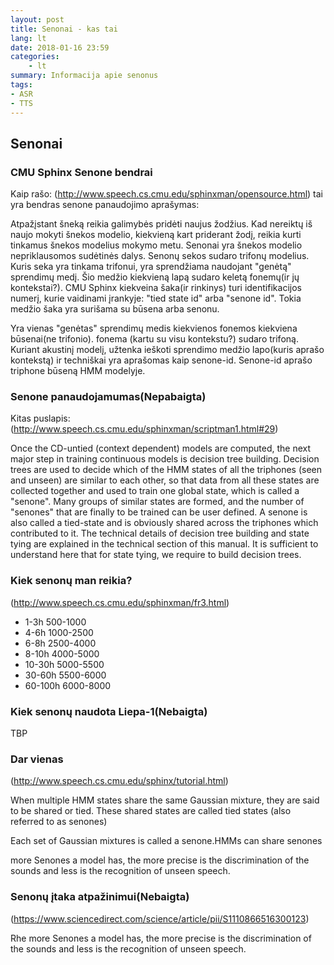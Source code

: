 ```yaml
---
layout: post
title: Senonai - kas tai
lang: lt
date: 2018-01-16 23:59
categories:
    - lt
summary: Informacija apie senonus
tags:
- ASR
- TTS
---
```



Senonai
---------------------

### CMU Sphinx Senone bendrai

Kaip rašo: (http://www.speech.cs.cmu.edu/sphinxman/opensource.html) tai yra bendras senone panaudojimo aprašymas:

Atpažįstant šneką reikia galimybės pridėti naujus žodžius. Kad nereiktų iš naujo mokyti šnekos modelio, kiekvieną kart priderant žodį, reikia kurti tinkamus šnekos modelius mokymo metu. Senonai yra šnekos modelio nepriklausomos sudėtinės dalys. Senonų sekos sudaro trifonų modelius. Kuris seka yra tinkama trifonui, yra sprendžiama naudojant "genėtą" sprendimų medį. Šio medžio kiekvieną lapą sudaro keletą fonemų(ir jų kontekstai?). CMU Sphinx kiekveina šaka(ir rinkinys) turi identifikacijos numerį, kurie vaidinami įrankyje:  "tied state id" arba "senone id". Tokia medžio šaka yra surišama su būsena arba senonu.

Yra vienas "genėtas" sprendimų medis kiekvienos fonemos kiekviena būsenai(ne trifonio). fonema (kartu su visu kontekstu?) sudaro trifoną. Kuriant akustinį modelį, užtenka ieškoti sprendimo medžio lapo(kuris aprašo kontekstą) ir techniškai yra aprašomas kaip senone-id. Senone-id aprašo triphone būseną HMM modelyje.


### Senone panaudojamumas(Nepabaigta)

Kitas puslapis: (http://www.speech.cs.cmu.edu/sphinxman/scriptman1.html#29)


Once the CD-untied (context dependent) models are computed, the next major step in training continuous models is decision tree building. Decision trees are used to decide which of the HMM states of all the triphones (seen and unseen) are similar to each other, so that data from all these states are collected together and used to train one global state, which is called a "senone". Many groups of similar states are formed, and the number of "senones" that are finally to be trained can be user defined. A senone is also called a tied-state and is obviously shared across the triphones which contributed to it. The technical details of decision tree building and state tying are explained in the technical section of this manual. It is sufficient to understand here that for state tying, we require to build decision trees.


### Kiek senonų man reikia?


(http://www.speech.cs.cmu.edu/sphinxman/fr3.html)


*   1-3h 	500-1000
*   4-6h	1000-2500
*   6-8h	2500-4000
*   8-10h	4000-5000
*   10-30h 	5000-5500
*   30-60h	5500-6000
*   60-100h 	6000-8000


### Kiek senonų naudota Liepa-1(Nebaigta)


TBP


### Dar vienas

(http://www.speech.cs.cmu.edu/sphinx/tutorial.html)

When multiple HMM states share the same Gaussian mixture, they are said to be shared or tied. These shared states are called tied states (also referred to as senones)


Each set of Gaussian mixtures is called a senone.HMMs can share senones


more Senones a model has, the more precise is the discrimination of the sounds and less is the recognition of unseen speech.

### Senonų įtaka atpažinimui(Nebaigta)

(https://www.sciencedirect.com/science/article/pii/S1110866516300123)

Rhe more Senones a model has, the more precise is the discrimination of the sounds and less is the recognition of unseen speech.
